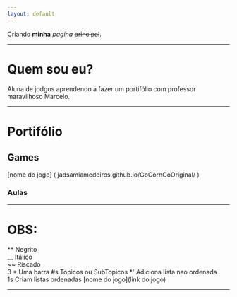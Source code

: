 ```yaml
---
layout: default
---
```


Criando **minha** _pagina_ ~~principal~~.

* * *   

# Quem sou eu?

 Aluna de jodgos aprendendo a fazer um portifólio com professor maravilhoso Marcelo.

* * *   

# Portifólio  

## Games    
  [nome do jogo] ( jadsamiamedeiros.github.io/GoCornGoOriginal/ )

### Aulas  

* * *   

# OBS:

** Negrito  
__ Itálico  
~~ Riscado  
3 * Uma barra
#s Topicos ou SubTopicos
*' Adiciona lista nao ordenada   
1s Criam listas ordenadas
[nome do jogo](link do jogo)


* * * 
